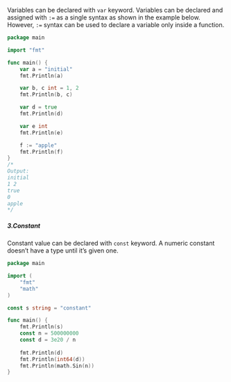 
Variables can be declared with `var` keyword. Variables can be declared and assigned with `:=` as a single syntax as shown in the example below. However, `:=` syntax can be used to declare a variable only inside a function.
```Go
package main

import "fmt"

func main() {
    var a = "initial"
    fmt.Println(a)

    var b, c int = 1, 2
    fmt.Println(b, c)

    var d = true
    fmt.Println(d)

    var e int
    fmt.Println(e)

    f := "apple"
    fmt.Println(f)
}
/*
Output:
initial
1 2
true
0
apple
*/
```

##### 3.Constant
Constant value can be declared with `const` keyword. A numeric constant doesn’t have a type until it’s given one.

```Go
package main

import (
    "fmt"
    "math"
)

const s string = "constant"

func main() {
    fmt.Println(s)
    const n = 500000000
    const d = 3e20 / n
    
    fmt.Println(d)
    fmt.Println(int64(d))
    fmt.Println(math.Sin(n))
}
```